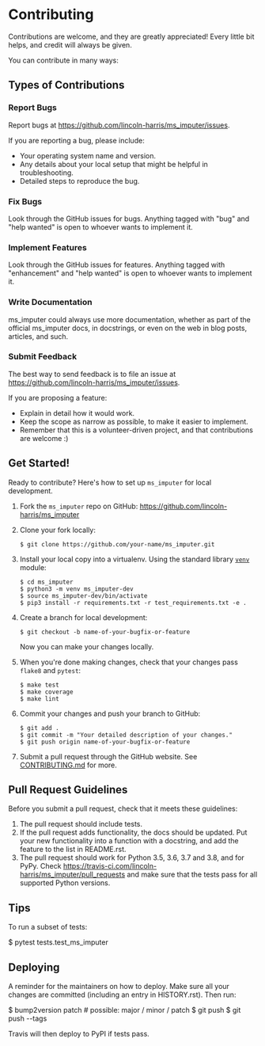 Contributing
============

Contributions are welcome, and they are greatly appreciated! Every little bit
helps, and credit will always be given.

You can contribute in many ways:

Types of Contributions
----------------------

### Report Bugs

Report bugs at https://github.com/lincoln-harris/ms_imputer/issues.

If you are reporting a bug, please include:

* Your operating system name and version.
* Any details about your local setup that might be helpful in troubleshooting.
* Detailed steps to reproduce the bug.

### Fix Bugs

Look through the GitHub issues for bugs. Anything tagged with "bug" and "help
wanted" is open to whoever wants to implement it.

### Implement Features

Look through the GitHub issues for features. Anything tagged with "enhancement"
and "help wanted" is open to whoever wants to implement it.

### Write Documentation

ms_imputer could always use more documentation, whether as part of the
official ms_imputer docs, in docstrings, or even on the web in blog posts,
articles, and such.

### Submit Feedback

The best way to send feedback is to file an issue at https://github.com/lincoln-harris/ms_imputer/issues.

If you are proposing a feature:

* Explain in detail how it would work.
* Keep the scope as narrow as possible, to make it easier to implement.
* Remember that this is a volunteer-driven project, and that contributions
  are welcome :)

Get Started!
------------

Ready to contribute? Here's how to set up `ms_imputer` for local development.

1.  Fork the `ms_imputer` repo on GitHub: https://github.com/lincoln-harris/ms_imputer
2.  Clone your fork locally:

        $ git clone https://github.com/your-name/ms_imputer.git

3.  Install your local copy into a virtualenv. Using the standard library [`venv`](https://docs.python.org/3/library/venv.html) module: 

        $ cd ms_imputer
        $ python3 -m venv ms_imputer-dev
        $ source ms_imputer-dev/bin/activate
        $ pip3 install -r requirements.txt -r test_requirements.txt -e .

4.  Create a branch for local development:

        $ git checkout -b name-of-your-bugfix-or-feature

    Now you can make your changes locally.

5.  When you're done making changes, check that your changes pass `flake8` and `pytest`:

        $ make test
        $ make coverage
        $ make lint

6.  Commit your changes and push your branch to GitHub:

        $ git add .
        $ git commit -m "Your detailed description of your changes."
        $ git push origin name-of-your-bugfix-or-feature

7.  Submit a pull request through the GitHub website.
See [CONTRIBUTING.md](https://github.com/lincoln-harris/ms_imputer/blob/master/docs/CONTRIBUTING.md) for more. 

Pull Request Guidelines
-----------------------

Before you submit a pull request, check that it meets these guidelines:

1. The pull request should include tests.
2. If the pull request adds functionality, the docs should be updated. Put
   your new functionality into a function with a docstring, and add the
   feature to the list in README.rst.
3. The pull request should work for Python 3.5, 3.6, 3.7 and 3.8, and for PyPy. Check
   https://travis-ci.com/lincoln-harris/ms_imputer/pull_requests
   and make sure that the tests pass for all supported Python versions.

Tips
----

To run a subset of tests:

$ pytest tests.test_ms_imputer


Deploying
---------

A reminder for the maintainers on how to deploy.
Make sure all your changes are committed (including an entry in HISTORY.rst).
Then run:

$ bump2version patch # possible: major / minor / patch
$ git push
$ git push --tags

Travis will then deploy to PyPI if tests pass.
